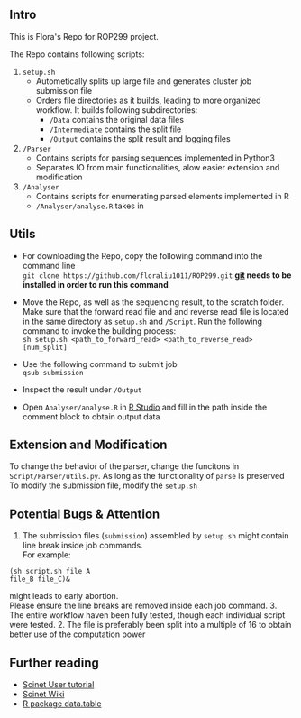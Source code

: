 ## Intro  
This is Flora's Repo for ROP299 project. 
  
The Repo contains following scripts:  

 1. `setup.sh`   
 	 * Autometically splits up large file and generates cluster job submission file  
 	 * Orders file directories as it builds, leading to more organized workflow. It builds following subdirectories:
 	 	* `/Data` contains the original data files
 	 	* `/Intermediate` contains the split file
 	 	* `/Output` contains the split result and logging files
 2. `/Parser`  
	* Contains scripts for parsing sequences implemented in Python3  
	* Separates IO from main functionalities, alow easier extension and modification
 3. `/Analyser`
	* Contains scripts for enumerating parsed elements implemented in R
	* `/Analyser/analyse.R` takes in 

## Utils  
 * For downloading the Repo, copy the following command into the command line  
```git clone https://github.com/floraliu1011/ROP299.git```
 **[git](https://git-scm.com/book/en/v2/Getting-Started-Installing-Git) needs to be installed in order to run this command**  
 
* Move the Repo, as well as the sequencing result, to the scratch folder. Make sure that the forward read file and and reverse read file is located in the same directory as `setup.sh` and `/Script`. Run the following command to invoke the building process:  
```sh setup.sh <path_to_forward_read> <path_to_reverse_read> [num_split]```

* Use the following command to submit job  
	```qsub submission```  
	
* Inspect the result under `/Output`  

* Open `Analyser/analyse.R` in [R Studio](https://www.rstudio.com) and fill in the path inside the comment block to obtain output data

## Extension and Modification

To change the behavior of the parser, change the funcitons in `Script/Parser/utils.py`. As long as the functionality of `parse` is preserved  
To modify the submission file, modify the `setup.sh`

## Potential Bugs & Attention

1. The submission files (`submission`) assembled by `setup.sh` might contain line break inside job commands.  
For example:  
```
(sh script.sh file_A     
file_B file_C)&
```  
might leads to early abortion.  
Please ensure the line breaks are removed inside each job command.
3. The entire workflow haven been fully tested, though each individual script were tested.
2. The file is preferably been split into a multiple of 16 to obtain better use of the computation power

## Further reading

* [Scinet User tutorial](https://wiki.scinet.utoronto.ca/wiki/images/5/54/SciNet_Tutorial.pdf)
* [Scinet Wiki](https://wiki.scinet.utoronto.ca/wiki/index.php/SciNet_User_Support_Library)
* [R package data.table](https://cran.r-project.org/web/packages/data.table/vignettes/datatable-intro.html)
